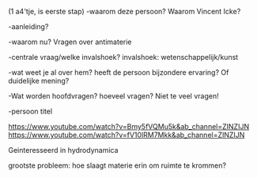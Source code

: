 (1 a4'tje, is eerste stap)
-waarom deze persoon?
Waarom Vincent Icke?



-aanleiding?



-waarom nu?
Vragen over antimaterie






-centrale vraag/welke invalshoek?
invalshoek: wetenschappelijk/kunst


-wat weet je al over hem? heeft de persoon bijzondere ervaring? Of duidelijke mening?



-Wat worden hoofdvragen? hoeveel vragen? Niet te veel vragen!




-persoon titel


https://www.youtube.com/watch?v=Bmy5fVQMu5k&ab_channel=ZINZIJN
https://www.youtube.com/watch?v=fV10lRM7Mkk&ab_channel=ZINZIJN


Geinteresseerd in hydrodynamica

grootste probleem: hoe slaagt materie erin om ruimte te krommen?

